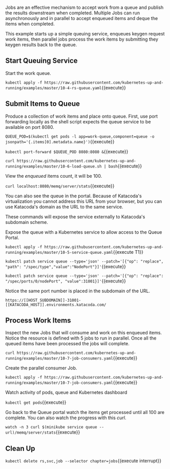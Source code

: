 Jobs are an effective mechanism to accept work from a queue and publish the results downstream when completed. Multiple Jobs can run asynchronously and in parallel to accept enqueued items and deque the items when completed. 

This example starts up a simple queuing service, enqueues keygen request work items, then parallel jobs process the work items by submitting they keygen results back to the queue.

## Start Queuing Service ##

Start the work queue.

`kubectl apply -f https://raw.githubusercontent.com/kubernetes-up-and-running/examples/master/10-4-rs-queue.yaml`{{execute}}

## Submit Items to Queue ##

Produce a collection of work items and place onto queue. First, use port forwarding locally as the shell script expects the queue service to be available on port 8080.

`QUEUE_POD=$(kubectl get pods -l app=work-queue,component=queue -o jsonpath='{.items[0].metadata.name}')`{{execute}}

`kubectl port-forward $QUEUE_POD 8080:8080 &`{{execute}}

`curl https://raw.githubusercontent.com/kubernetes-up-and-running/examples/master/10-6-load-queue.sh | bash`{{execute}}

View the _enqueued_ items count, it will be 100.

`curl localhost:8080/memq/server/stats`{{execute}}

You can also see the queue in the portal. Because of Katacoda's virtualization you cannot address this URL from your browser, but you can use Katacoda's domain as the URL to the same service.

These commands will expose the service externally to Katacoda's subdomain scheme.

Expose the queue with a Kubernetes service to allow access to the Queue Portal.

`kubectl apply -f https://raw.githubusercontent.com/kubernetes-up-and-running/examples/master/10-5-service-queue.yaml`{{execute T1}}

`kubectl patch service queue --type='json' --patch='[{"op": "replace", "path": "/spec/type","value":"NodePort"}]'`{{execute}}

`kubectl patch service queue --type='json' --patch='[{"op": "replace": "/spec/ports/0/nodePort", "value":31001}]'`{{execute}}

Notice the same port number is placed in the subdomain of the URL.

`https://[[HOST_SUBDOMAIN]]-31001-[[KATACODA_HOST]].environments.katacoda.com/`

## Process Work Items ##

Inspect the new Jobs that will consume and work on this enqueued items. Notice the resource is defined with 5 jobs to run in parallel. Once all the queued items have been processed the jobs will complete.

`curl https://raw.githubusercontent.com/kubernetes-up-and-running/examples/master/10-7-job-consumers.yaml`{{execute}}

Create the parallel consumer Job.

`kubectl apply -f https://raw.githubusercontent.com/kubernetes-up-and-running/examples/master/10-7-job-consumers.yaml`{{execute}}

Watch activity of pods, queue and Kubernetes dashboard

`kubectl get pods`{{execute}}

Go back to the Queue portal watch the items get processed until all 100 are complete. You can also watch the progress with this _curl_.

`watch -n 3 curl $(minikube service queue --url)/memq/server/stats`{{execute}}

## Clean Up ##

`kubectl delete rs,svc,job --selector chapter=jobs`{{execute interrupt}}